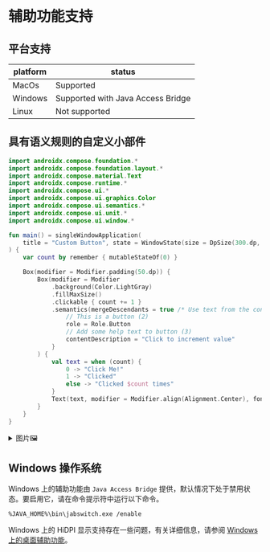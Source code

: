 # 辅助功能支持

## 平台支持

| platform | status    |
|----------|-----------|
| MacOs    | Supported |
| Windows  | Supported with Java Access Bridge          |
| Linux    | Not supported          |

## 具有语义规则的自定义小部件

```kotlin
import androidx.compose.foundation.*
import androidx.compose.foundation.layout.*
import androidx.compose.material.Text
import androidx.compose.runtime.*
import androidx.compose.ui.*
import androidx.compose.ui.graphics.Color
import androidx.compose.ui.semantics.*
import androidx.compose.ui.unit.*
import androidx.compose.ui.window.*

fun main() = singleWindowApplication(
    title = "Custom Button", state = WindowState(size = DpSize(300.dp, 200.dp))
) {
    var count by remember { mutableStateOf(0) }

    Box(modifier = Modifier.padding(50.dp)) {
        Box(modifier = Modifier
            .background(Color.LightGray)
            .fillMaxSize()
            .clickable { count += 1 }
            .semantics(mergeDescendants = true /* Use text from the contents (1) */) {
                // This is a button (2)
                role = Role.Button
                // Add some help text to button (3)
                contentDescription = "Click to increment value"
            }
        ) {
            val text = when (count) {
                0 -> "Click Me!"
                1 -> "Clicked"
                else -> "Clicked $count times"
            }
            Text(text, modifier = Modifier.align(Alignment.Center), fontSize = 24.sp)
        }
    }
}
```

<details><summary>图片🖼️</summary>

![custom-widget](https://github.com/JetBrains/compose-jb/blob/master/tutorials/Accessibility/images/custom-widget.png)

</details>

## Windows 操作系统

Windows 上的辅助功能由 `Java Access Bridge` 提供，默认情况下处于禁用状态。要启用它，请在命令提示符中运行以下命令。

`%JAVA_HOME%\bin\jabswitch.exe /enable`

Windows 上的 HiDPI 显示支持存在一些问题，有关详细信息，请参阅 [Windows 上的桌面辅助功能](https://github.com/JetBrains/compose-jb/blob/master/tutorials/Accessibility/Windows.md)。